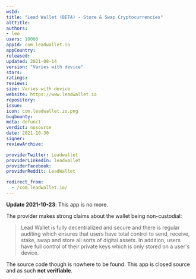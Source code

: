 ```yaml
---
wsId: 
title: "Lead Wallet (BETA) - Store & Swap Cryptocurrencies"
altTitle: 
authors:
- leo
users: 10000
appId: com.leadwallet.io
appCountry: 
released: 
updated: 2021-08-14
version: "Varies with device"
stars: 
ratings: 
reviews: 
size: Varies with device
website: https://www.leadwallet.io
repository: 
issue: 
icon: com.leadwallet.io.png
bugbounty: 
meta: defunct
verdict: nosource
date: 2021-10-30
signer: 
reviewArchive:

providerTwitter: Leadwallet
providerLinkedIn: leadwallet
providerFacebook: 
providerReddit: LeadWallet

redirect_from:
  - /com.leadwallet.io/
---
```


**Update 2021-10-23**: This app is no more.

The provider makes strong claims about the wallet being non-custodial:

> Lead Wallet is fully decentralized and secure and there is regular auditing
  which ensures that users have total control to send, receive, stake, swap and
  store all sorts of digital assets. In addition, users have full control of
  their private keys which is only stored on a user's device.

The source code though is nowhere to be found. This app is closed source and as
such **not verifiable**.
